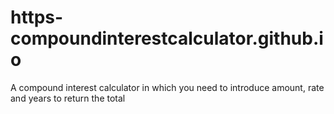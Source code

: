 # https-compoundinterestcalculator.github.io
A compound interest calculator in which you need to introduce amount, rate and years to return the total
